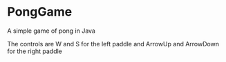 # PongGame
A simple game of pong in Java

The controls are W and S for the left paddle and ArrowUp and ArrowDown for the right paddle
